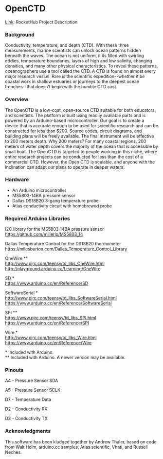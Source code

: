 OpenCTD
=======

[Link](https://www.rockethub.com/projects/26388-oceanography-for-everyone-the-openctd): RocketHub Project Description

### Background

Conductivity, temperature, and depth (CTD). With these three measurements, marine scientists can unlock ocean patterns hidden beneath the waves. The ocean is not uniform, it its filled with swirling eddies, temperature boundaries, layers of high and low salinity, changing densities, and many other physical characteristics. To reveal these patterns, oceanographers use a tool called the CTD. A CTD is found on almost every major research vessel. Rare is the scientific expedition--whether it be coastal work in shallow estuaries or journeys to the deepest ocean trenches--that doesn’t begin with the humble CTD cast.

### Overview

The OpenCTD is a low-cost, open-source CTD suitable for both educators and scientists. The platform is built using readily available parts and is powered by an Arduino-based microcontroller. Our goal is to create a device that is accurate enough to be used for scientific research and can be constructed for less than $200. Source codes, circuit diagrams, and building plans will be freely available. The final instrument will be effective to 200 meters depth.   Why 200 meters? For many coastal regions, 200 meters of water depth covers the majority of the ocean that is accessible by small boat. The OpenCTD is targeted to people working in this niche, where entire research projects can be conducted for less than the cost of a commercial CTD. However, the Open CTD is scalable, and anyone with the inclination can adapt our plans to operate in deeper waters.

### Hardware

* An Arduino microcontroller
* MS5803-14BA pressure sensor
* Dallas DS18B20 3-gang temperature probe
* Atlas conductivity circuit with homebrewed probe

### Required Arduino Libraries

I2C library for the MS5803_14BA pressure sensor<br />
https://github.com/millerlp/MS5803_14

Dallas Temperature Control for the DS18B20 thermometer<br />
https://milesburton.com/Dallas_Temperature_Control_Library

OneWire **<br />
http://www.pjrc.com/teensy/td_libs_OneWire.html<br />
http://playground.arduino.cc/Learning/OneWire

SD *<br />
https://www.arduino.cc/en/Reference/SD

SoftwareSerial *<br />
http://www.pjrc.com/teensy/td_libs_SoftwareSerial.html<br />
https://www.arduino.cc/en/Reference/SoftwareSerial

SPI **<br />
https://www.pjrc.com/teensy/td_libs_SPI.html<br />
https://www.arduino.cc/en/Reference/SPI

Wire *<br />
http://www.pjrc.com/teensy/td_libs_Wire.html<br />
https://www.arduino.cc/en/Reference/Wire

\* Included with Arduino.<br />
\** Included with Arduino. A newer version may be available.

### Pinouts

A4 - Pressure Sensor SDA

A5 - Pressure Sensor SCLK

D7 - Temperature Data

D2 - Conductivity RX

D3 - Conductivity TX

### Acknowledgments

This software has been kludged together by Andrew Thaler, based on code from Walt Holm, arduino.cc samples, Atlas scientific, Vhati, and Russell Neches.

